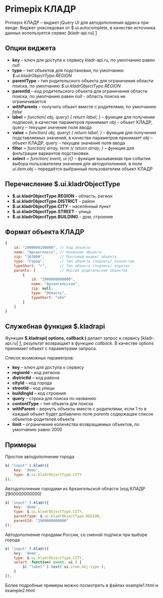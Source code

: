 Primepix КЛАДР
==============

Primepix КЛАДР – виджет jQuery UI для автодополнения адреса при вводе.
Виджет унаследован от $.ui.autocomplete, в качестве источника данных используется сервис [kladr-api.ru] [1]


Опции виджета
-------------

* **key** – ключ для доступа к сервису kladr-api.ru, по умолчанию равен *null*
* **type** – тип объектов для подстановки, по умолчанию *$.ui.kladrObjectType.REGION*
* **parentType** – тип родительского объекта для ограничения области поиска, по умолчанию *$.ui.kladrObjectType.REGION*
* **parentId** – код родительского объекта для ограничения области поиска, по умолчанию равен *null* - область поиска не ограничивается
* **withParents** – получить объект вместе с родителями, по умолчанию *false*
* **label** *= function( obj, query) { return label; }* – функция для получения подписей, в качестве параметров принимает *obj* – объект КЛАДР, query – текущее значение поля ввода
* **value** *= function( obj, query) { return label; }* – функция для получения подставляемых значений, в качестве параметров принимает *obj* – объект КЛАДР, query – текущее значение поля ввода
* **filter** *= function( array, term ){ return array; }* – функция для фильтрации вариантов подстановки.
* **select** *= function( event, ui ){}* – функция вызываемая при событии выбора пользователем значения для автодополнения, в поле *ui.item.obj* – передаётся выбранный пользователем объект КЛАДР


Перечисление $.ui.kladrObjectType
---------------------------------

* **$.ui.kladrObjectType.REGION**  -  область, регион
* **$.ui.kladrObjectType.DISTRICT**  -  район
* **$.ui.kladrObjectType.CITY**  -  населённый пункт
* **$.ui.kladrObjectType.STREET**  -  улица
* **$.ui.kladrObjectType.BUILDING** -  дом, строение


Формат объекта КЛАДР
--------------------

`````javascript
{
	id: "2900000100000", // Код объекта
	name: "Архангельск", // Название объекта
	zip: "163000",       // Почтовый индекс объекта
	type: "Город",       // Тип объекта (подпись) полностью
	typeShort: "г",      // Тип объекта (подпись) коротко
	parents: [           // Массив родительских объектов
		{
			id: "2900000000000",
			name: "Архангельская",
			zip: null,
			type: "Область",
			typeShort: "обл"
		}
	]
}
`````


Служебная функция $.kladrapi
----------------------------

Функция **$.kladrapi( options, callback )** делает запрос  к сервису [kladr-api.ru] [1], результат возвращает в функцию *callback*. В качестве options принимает объект с параметрами запроса. 

Список возможных параметров:
* **key** – ключ для доступа к сервису
* **regionId** – код региона
* **districtId** – код района
* **cityId** – код города
* **streetId** – код улицы
* **buildingId** – код строения
* **query** – строка для поиска по названию
* **contentType** – тип объекта для поиска
* **withParent** – вернуть объекты вместе с родителями, если 1 то в каждый объект будет добавлено поле *parents* содержащее список объектов-родителей объекта
* **limit** – ограничение количества возвращаемых объектов, по умолчанию равно 2000


Примеры
-------

Простое автодополнение города

`````javascript
$( "input" ).kladr({
	key: 'demo',
	type: $.ui.kladrObjectType.CITY
});
`````

Автодополнение городами из Архангельской области (код КЛАДР 2900000000000)

`````javascript
$( "input" ).kladr({
	key: 'demo',
	type: $.ui.kladrObjectType.CITY,
	parentType: $.ui.kladrObjectType.REGION,
	parentId: "2900000000000"
});
`````


Автодополнение городами России, со сменой подписи при выборе города

`````javascript
$( "input" ).kladr({
	key: 'demo',
	type: $.ui.kladrObjectType.CITY,
	select: function( event, ui ) {
		$( "label" ).text( ui.item.obj.type );
	}
});
`````

Более подробные примеры можно посмотреть в файлах example1.html и example2.html


[1]: http://kladr-api.ru/        "КЛАДР API"